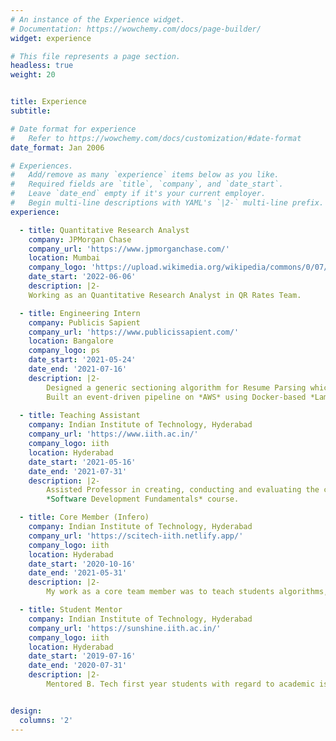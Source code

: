 ```yaml
---
# An instance of the Experience widget.
# Documentation: https://wowchemy.com/docs/page-builder/
widget: experience

# This file represents a page section.
headless: true
weight: 20


title: Experience
subtitle:

# Date format for experience
#   Refer to https://wowchemy.com/docs/customization/#date-format
date_format: Jan 2006

# Experiences.
#   Add/remove as many `experience` items below as you like.
#   Required fields are `title`, `company`, and `date_start`.
#   Leave `date_end` empty if it's your current employer.
#   Begin multi-line descriptions with YAML's `|2-` multi-line prefix.
experience:

  - title: Quantitative Research Analyst
    company: JPMorgan Chase
    company_url: 'https://www.jpmorganchase.com/'
    location: Mumbai
    company_logo: 'https://upload.wikimedia.org/wikipedia/commons/0/07/J_P_Morgan_Chase_Logo_2008_1.svg'
    date_start: '2022-06-06'
    description: |2-
    Working as an Quantitative Research Analyst in QR Rates Team.

  - title: Engineering Intern
    company: Publicis Sapient
    company_url: 'https://www.publicissapient.com/'
    location: Bangalore
    company_logo: ps
    date_start: '2021-05-24'
    date_end: '2021-07-16'
    description: |2-
        Designed a generic sectioning algorithm for Resume Parsing which parses various kinds of resumes
        Built an event-driven pipeline on *AWS* using Docker-based *Lambda* functions and Amazon *SQS*.
        
  - title: Teaching Assistant
    company: Indian Institute of Technology, Hyderabad
    company_url: 'https://www.iith.ac.in/'
    company_logo: iith
    location: Hyderabad 
    date_start: '2021-05-16'
    date_end: '2021-07-31'
    description: |2-
        Assisted Professor in creating, conducting and evaluating the course work of all students in 
        *Software Development Fundamentals* course.

  - title: Core Member (Infero)
    company: Indian Institute of Technology, Hyderabad
    company_url: 'https://scitech-iith.netlify.app/'
    company_logo: iith
    location: Hyderabad 
    date_start: '2020-10-16'
    date_end: '2021-05-31'
    description: |2-
        My work as a core team member was to teach students algorithms, data structures, to introduce them to competitive programming.

  - title: Student Mentor 
    company: Indian Institute of Technology, Hyderabad
    company_url: 'https://sunshine.iith.ac.in/'
    company_logo: iith
    location: Hyderabad 
    date_start: '2019-07-16'
    date_end: '2020-07-31'
    description: |2-
        Mentored B. Tech first year students with regard to academic issues and general life at IIT Hyderabad.


design:
  columns: '2'
---
```

